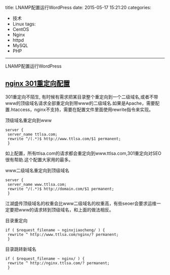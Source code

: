 title: LNAMP配置运行WordPress
date: 2015-05-17 15:21:20
categories:
- 技术
- Linux
tags:
- CentOS
- Nginx
- httpd
- MySQL
- PHP
---
LNAMP配置运行WordPress

## [nginx 301重定向配置](http://www.ttlsa.com/nginx/nginx-301-redirect/)
301重定向不陌生, 有时候有需求把某目录整个重定向到一个二级域名,或者不带www的顶级域名请求全部重定向到带www的二级域名.如果是Apache，需要配置.htaccess，nginx不支持，需要在配置文件里面使用rewrite指令来实现。

顶级域名重定向到www

```
server {
 server_name ttlsa.com;
 rewrite ^/(.*)$ http://www.ttlsa.com/$1 permanent;
 }
```
如上配置，所有ttlsa.com的请求都会重定向到www.ttlsa.com,301重定向对SEO很有帮助.这个配置大家用的最多。

www二级域名重定向到顶级域名

```
server {
 server_name www.ttlsa.com;
 rewrite ^/(.*)$ http://domain.com/$1 permanent;
 }
```

江湖盛传顶级域名的权重会比www二级域名的权重高，有些seoer会要求运维一定要把www的请求转到顶级域名，和上面的做法相反。

目录重定向

```
if ( $request_filename ~ nginxjiaocheng/ ) {
 rewrite ^ http://www.ttlsa.com/nginx/? permanent;
 }
```

目录跳转新域名

```
if ( $request_filename ~ nginx/ ) {
 rewrite ^ http://nginx.ttlsa.com/? permanent;
 }
```

